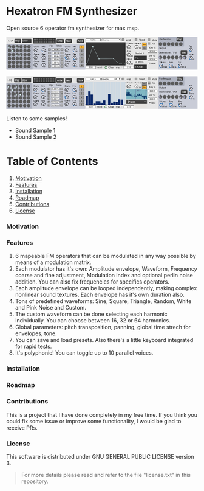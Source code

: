 # Hexatron FM Synthesizer

Open source 6 operator fm synthesizer for max msp.

![amplitude envelopes](https://github.com/stgoddv/hexatron-fm-synthesizer/blob/master/static/preview1.PNG?raw=true)

![harmonic selection](https://github.com/stgoddv/hexatron-fm-synthesizer/blob/master/static/preview2.PNG?raw=true)

Listen to some samples!

* Sound Sample 1
* Sound Sample 2

# Table of Contents
1. [Motivation](#motivation)
2. [Features](#features)
3. [Installation](#installation)
4. [Roadmap](#roadmap)
5. [Contributions](#contributions)
6. [License](#license)

### Motivation


### Features


1. 6 mapeable FM operators that can be modulated in any way possible by means of a modulation matrix.
2. Each modulator has it's own: Amplitude envelope, Waveform, Frequency coarse and fine adjustment, Modulation index and optional perlin noise addition. You can also fix frequencies for specifics operators.
3. Each amplitude envelope can be looped independently, making complex nonlinear sound textures. Each envelope has it's own duration also.
4. Tons of predefined waveforms: Sine, Square, Triangle, Random, White and Pink Noise and Custom.
5. The custom waveform can be done selecting each harmonic individually. You can choose between 16, 32 or 64 harmonics.
6. Global parameters: pitch transposition, panning, global time strech for envelopes, tone.
7. You can save and load presets. Also there's a little keyboard integrated for rapid tests.
8. It's polyphonic! You can toggle up to 10 parallel voices.

### Installation





### Roadmap



### Contributions

This is a project that I have done completely in my free time. If you think you could fix some issue or improve some functionality, I would be glad to receive PRs.

### License

This software is distributed under 
GNU GENERAL PUBLIC LICENSE version 3. 

> For more details please read and refer to the file "license.txt" in this repository.

